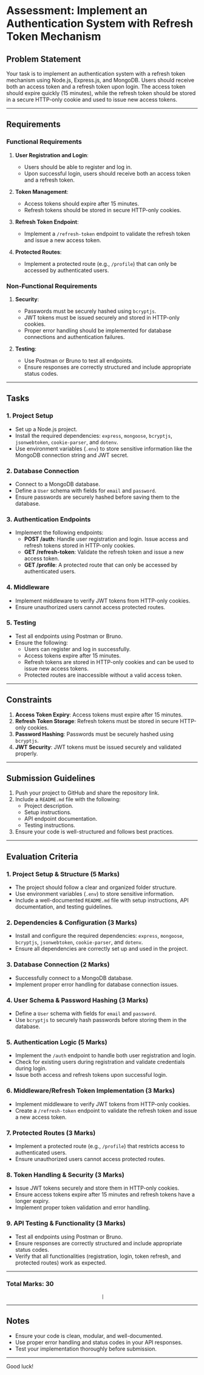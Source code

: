 # Assessment: Implement an Authentication System with Refresh Token Mechanism

## Problem Statement

Your task is to implement an authentication system with a refresh token mechanism using Node.js, Express.js, and MongoDB. Users should receive both an access token and a refresh token upon login. The access token should expire quickly (15 minutes), while the refresh token should be stored in a secure HTTP-only cookie and used to issue new access tokens.

---

## Requirements

### Functional Requirements

1. **User Registration and Login**:
   - Users should be able to register and log in.
   - Upon successful login, users should receive both an access token and a refresh token.

2. **Token Management**:
   - Access tokens should expire after 15 minutes.
   - Refresh tokens should be stored in secure HTTP-only cookies.

3. **Refresh Token Endpoint**:
   - Implement a `/refresh-token` endpoint to validate the refresh token and issue a new access token.

4. **Protected Routes**:
   - Implement a protected route (e.g., `/profile`) that can only be accessed by authenticated users.

### Non-Functional Requirements

1. **Security**:
   - Passwords must be securely hashed using `bcryptjs`.
   - JWT tokens must be issued securely and stored in HTTP-only cookies.
   - Proper error handling should be implemented for database connections and authentication failures.

2. **Testing**:
   - Use Postman or Bruno to test all endpoints.
   - Ensure responses are correctly structured and include appropriate status codes.

---

## Tasks

### 1. Project Setup
- Set up a Node.js project.
- Install the required dependencies: `express`, `mongoose`, `bcryptjs`, `jsonwebtoken`, `cookie-parser`, and `dotenv`.
- Use environment variables (`.env`) to store sensitive information like the MongoDB connection string and JWT secret.

### 2. Database Connection
- Connect to a MongoDB database.
- Define a `User` schema with fields for `email` and `password`.
- Ensure passwords are securely hashed before saving them to the database.

### 3. Authentication Endpoints
- Implement the following endpoints:
  - **POST /auth**: Handle user registration and login. Issue access and refresh tokens stored in HTTP-only cookies.
  - **GET /refresh-token**: Validate the refresh token and issue a new access token.
  - **GET /profile**: A protected route that can only be accessed by authenticated users.

### 4. Middleware
- Implement middleware to verify JWT tokens from HTTP-only cookies.
- Ensure unauthorized users cannot access protected routes.

### 5. Testing
- Test all endpoints using Postman or Bruno.
- Ensure the following:
  - Users can register and log in successfully.
  - Access tokens expire after 15 minutes.
  - Refresh tokens are stored in HTTP-only cookies and can be used to issue new access tokens.
  - Protected routes are inaccessible without a valid access token.

---

## Constraints

1. **Access Token Expiry**: Access tokens must expire after 15 minutes.
2. **Refresh Token Storage**: Refresh tokens must be stored in secure HTTP-only cookies.
3. **Password Hashing**: Passwords must be securely hashed using `bcryptjs`.
4. **JWT Security**: JWT tokens must be issued securely and validated properly.

---

## Submission Guidelines

1. Push your project to GitHub and share the repository link.
2. Include a `README.md` file with the following:
   - Project description.
   - Setup instructions.
   - API endpoint documentation.
   - Testing instructions.
3. Ensure your code is well-structured and follows best practices.

---
## Evaluation Criteria

### 1. **Project Setup & Structure** (5 Marks)  
   - The project should follow a clear and organized folder structure.  
   - Use environment variables (`.env`) to store sensitive information.  
   - Include a well-documented `README.md` file with setup instructions, API documentation, and testing guidelines.  

### 2. **Dependencies & Configuration** (3 Marks)  
   - Install and configure the required dependencies: `express`, `mongoose`, `bcryptjs`, `jsonwebtoken`, `cookie-parser`, and `dotenv`.  
   - Ensure all dependencies are correctly set up and used in the project.  

### 3. **Database Connection** (2 Marks)  
   - Successfully connect to a MongoDB database.  
   - Implement proper error handling for database connection issues.  

### 4. **User Schema & Password Hashing** (3 Marks)  
   - Define a `User` schema with fields for `email` and `password`.  
   - Use `bcryptjs` to securely hash passwords before storing them in the database.  

### 5. **Authentication Logic** (5 Marks)  
   - Implement the `/auth` endpoint to handle both user registration and login.  
   - Check for existing users during registration and validate credentials during login.  
   - Issue both access and refresh tokens upon successful login.  

### 6. **Middleware/Refresh Token Implementation** (3 Marks)  
   - Implement middleware to verify JWT tokens from HTTP-only cookies.  
   - Create a `/refresh-token` endpoint to validate the refresh token and issue a new access token.  

### 7. **Protected Routes** (3 Marks)  
   - Implement a protected route (e.g., `/profile`) that restricts access to authenticated users.  
   - Ensure unauthorized users cannot access protected routes.  

### 8. **Token Handling & Security** (3 Marks)  
   - Issue JWT tokens securely and store them in HTTP-only cookies.  
   - Ensure access tokens expire after 15 minutes and refresh tokens have a longer expiry.  
   - Implement proper token validation and error handling.  

### 9. **API Testing & Functionality** (3 Marks)  
   - Test all endpoints using Postman or Bruno.  
   - Ensure responses are correctly structured and include appropriate status codes.  
   - Verify that all functionalities (registration, login, token refresh, and protected routes) work as expected.  

---

### **Total Marks: 30**  

                                       |

---

## Notes

- Ensure your code is clean, modular, and well-documented.
- Use proper error handling and status codes in your API responses.
- Test your implementation thoroughly before submission.

---

Good luck! 